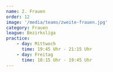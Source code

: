 ```yaml
---
name: 2. Frauen
order: 12
image: '/media/teams/zweite-frauen.jpg'
category: Frauen
league: Bezirksliga
practice:
    - day: Mittwoch
      time: 19:45 Uhr - 21:15 Uhr
    - day: Freitag
      time: 18:15 Uhr - 19:45 Uhr
---
```

